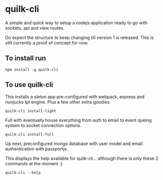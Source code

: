 # quilk-cli

A simple and quick way to setup a nodejs application ready to go with sockets, api and view routes.

Do expect the structure to keep changing till version 1 is released. 
This is still currently a proof of concept for now.

## To install run
```
npm install -g quilk-cli
```

## To use quilk-cli

This installs a sleton app pre-configured with webpack, express and nunjucks tpl engine. Plus a few other extra goodies.
```
quilk-cli install-light
```
Full with eventually house everything from auth to email to event queing system to socket connection options.
```
quilk-cli install-full
```

Up next, preconfigured mongo database with user model and email authentication with passportjs.

This displays the help available for quilk-cli... although there is only these 2 commands at the moment :)
```
quilk-cli --help
```

